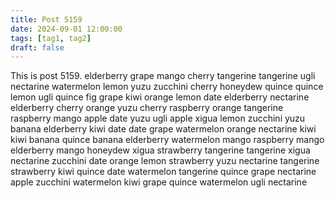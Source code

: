 ```yaml
---
title: Post 5159
date: 2024-09-01 12:00:00
tags: [tag1, tag2]
draft: false
---
```

This is post 5159.
elderberry
grape
mango
cherry
tangerine
tangerine
ugli
nectarine
watermelon
lemon
yuzu
zucchini
cherry
honeydew
quince
quince
lemon
ugli
quince
fig
grape
kiwi
orange
lemon
date
elderberry
nectarine
elderberry
cherry
orange
yuzu
cherry
raspberry
orange
tangerine
raspberry
mango
apple
date
yuzu
ugli
apple
xigua
lemon
zucchini
yuzu
banana
elderberry
kiwi
date
date
grape
watermelon
orange
nectarine
kiwi
kiwi
banana
quince
banana
elderberry
watermelon
mango
raspberry
mango
elderberry
mango
honeydew
xigua
strawberry
tangerine
tangerine
xigua
nectarine
zucchini
date
orange
lemon
strawberry
yuzu
nectarine
tangerine
strawberry
kiwi
quince
date
watermelon
tangerine
quince
grape
nectarine
apple
zucchini
watermelon
kiwi
grape
quince
watermelon
ugli
nectarine
